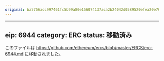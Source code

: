 ```yaml
---
original: ba5756acc997461fc5b99a80e156074137aca2b24042d0589520efea20e700fc
---
```


---
eip: 6944
category: ERC
status: 移動済み
---

このファイルは https://github.com/ethereum/ercs/blob/master/ERCS/erc-6944.md に移動されました。